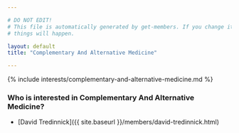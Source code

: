 ```yaml
---

# DO NOT EDIT!
# This file is automatically generated by get-members. If you change it, bad
# things will happen.

layout: default
title: "Complementary And Alternative Medicine"

---
```


{% include interests/complementary-and-alternative-medicine.md %}

### Who is interested in Complementary And Alternative Medicine?


* [David Tredinnick]({{ site.baseurl }}/members/david-tredinnick.html)
